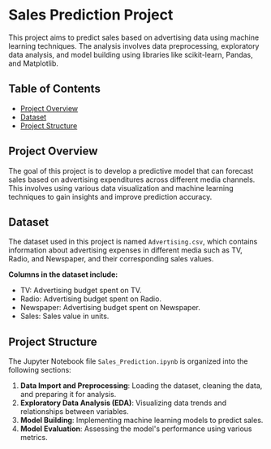# Sales Prediction Project

This project aims to predict sales based on advertising data using machine learning techniques. The analysis involves data preprocessing, exploratory data analysis, and model building using libraries like scikit-learn, Pandas, and Matplotlib.

## Table of Contents
- [Project Overview](#project-overview)
- [Dataset](#dataset)
- [Project Structure](#project-structure)
## Project Overview
The goal of this project is to develop a predictive model that can forecast sales based on advertising expenditures across different media channels. This involves using various data visualization and machine learning techniques to gain insights and improve prediction accuracy.

## Dataset
The dataset used in this project is named `Advertising.csv`, which contains information about advertising expenses in different media such as TV, Radio, and Newspaper, and their corresponding sales values.

**Columns in the dataset include:**
- TV: Advertising budget spent on TV.
- Radio: Advertising budget spent on Radio.
- Newspaper: Advertising budget spent on Newspaper.
- Sales: Sales value in units.

## Project Structure
The Jupyter Notebook file `Sales_Prediction.ipynb` is organized into the following sections:
1. **Data Import and Preprocessing**: Loading the dataset, cleaning the data, and preparing it for analysis.
2. **Exploratory Data Analysis (EDA)**: Visualizing data trends and relationships between variables.
3. **Model Building**: Implementing machine learning models to predict sales.
4. **Model Evaluation**: Assessing the model's performance using various metrics.

